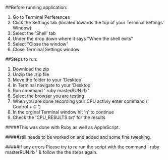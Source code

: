 
##Before running application:

1. Go to Terminal Perferences
2. Click the Settings tab (located towards the top of your Terminal Settings Window)
3. Select the 'Shell' tab
4. Under the drop down where it says "When the shell exits"
5. Select "Close the window"
6. Close Terminal Settings window


##Steps to run:

1. Download the zip
2. Unzip the .zip file
3. Move the folder to your 'Desktop'
4. In Terminal navigate to your 'Desktop'
5. Run command ' ruby masterRUN.rb '
6. Select the browser you are testing
7. When you are done recording your CPU activiy enter command (' Control + C ') 
7. In the orginal Terminal window hit 'n' to continue 
8. Check the 'CPU_RESULTS.txt' for the results

#####This was done with Ruby as well as AppleScript.

#####still needs to be worked on and added and some fine tweeking.


#####If any errors Please try to re run the script with the command ' ruby masterRUN.rb ' & follow the the steps again.
